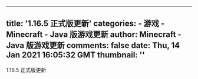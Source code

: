 
---
title: '1.16.5 正式版更新'
categories: 
    - 游戏
    - Minecraft - Java 版游戏更新
author: Minecraft - Java 版游戏更新
comments: false
date: Thu, 14 Jan 2021 16:05:32 GMT
thumbnail: ''
---

<div>   
1.16.5 正式版更新  
</div>
            